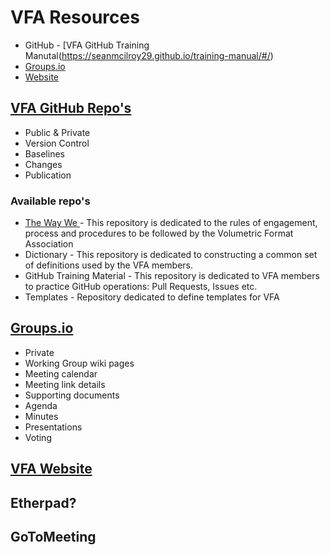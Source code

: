 # VFA Resources
 - GitHub - [VFA GitHub Training Manutal(https://seanmcilroy29.github.io/training-manual/#/)
 - [Groups.io](https://volumetric.groups.io/g/main)
 - [Website](https://www.volumetricformat.org/)

## [VFA GitHub Repo's](https://github.com/volumetricformat)
 - Public & Private
 - Version Control
 - Baselines
 - Changes
 - Publication

### Available repo's
- [The Way We ](https://github.com/volumetricformat/the_way_we_work/blob/proposal/Rules/the_way_we_work.md) - This repository is dedicated to the rules of engagement, process and procedures to be followed by the Volumetric Format Association
- Dictionary - This repository is dedicated to constructing a common set of definitions used by the VFA members.
- GitHub Training Material - This repository is dedicated to VFA members to practice GitHub operations: Pull Requests, Issues etc.
- Templates - Repository dedicated to define templates for VFA

## [Groups.io](https://volumetric.groups.io/g/main)
- Private
- Working Group wiki pages
 - Meeting calendar 
 - Meeting link details
- Supporting documents
 - Agenda
 - Minutes
 - Presentations
 - Voting 

## [VFA Website](https://www.volumetricformat.org/)

## Etherpad?

## GoToMeeting



